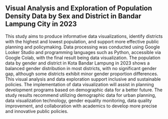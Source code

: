 ## Visual Analysis and Exploration of Population Density Data by Sex and District in Bandar Lampung City in 2023
This study aims to produce informative data visualizations, identify districts with the highest and lowest population, and support more effective public planning and policymaking. Data processing was conducted using Google Looker Studio and programming languages such as Python, accessible via Google Colab, with the final result being data visualization. The population data by gender and district in Kota Bandar Lampung in 2023 shows a balanced gender distribution in most districts, with no significant gender gap, although some districts exhibit minor gender proportion differences. This visual analysis and data exploration support inclusive and sustainable policies. The implementation of data visualization will assist in planning development programs based on demographic data for a better future. The study results recommend utilizing demographic data for urban planning, data visualization technology, gender equality monitoring, data quality improvement, and collaboration with academics to develop more precise and innovative public policies.
